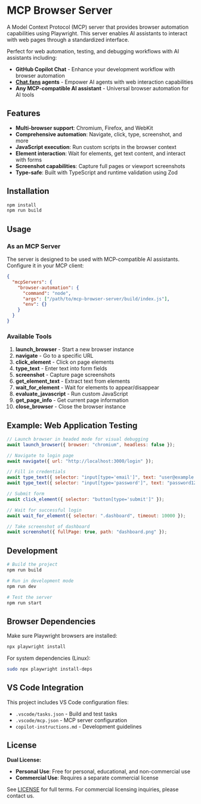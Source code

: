 # MCP Browser Server

A Model Context Protocol (MCP) server that provides browser automation capabilities using Playwright.
This server enables AI assistants to interact with web pages through a standardized interface.

Perfect for web automation, testing, and debugging workflows with AI assistants including:
- **GitHub Copilot Chat** - Enhance your development workflow with browser automation
- **[Chat.fans](https://chat.fans/) agents** - Empower AI agents with web interaction capabilities
- **Any MCP-compatible AI assistant** - Universal browser automation for AI tools

## Features

- **Multi-browser support**: Chromium, Firefox, and WebKit
- **Comprehensive automation**: Navigate, click, type, screenshot, and more
- **JavaScript execution**: Run custom scripts in the browser context
- **Element interaction**: Wait for elements, get text content, and interact with forms
- **Screenshot capabilities**: Capture full pages or viewport screenshots
- **Type-safe**: Built with TypeScript and runtime validation using Zod

## Installation

```bash
npm install
npm run build
```

## Usage

### As an MCP Server

The server is designed to be used with MCP-compatible AI assistants. Configure it in your MCP client:

```json
{
  "mcpServers": {
    "browser-automation": {
      "command": "node",
      "args": ["/path/to/mcp-browser-server/build/index.js"],
      "env": {}
    }
  }
}
```

### Available Tools

1. **launch_browser** - Start a new browser instance
2. **navigate** - Go to a specific URL
3. **click_element** - Click on page elements
4. **type_text** - Enter text into form fields
5. **screenshot** - Capture page screenshots
6. **get_element_text** - Extract text from elements
7. **wait_for_element** - Wait for elements to appear/disappear
8. **evaluate_javascript** - Run custom JavaScript
9. **get_page_info** - Get current page information
10. **close_browser** - Close the browser instance

## Example: Web Application Testing

```javascript
// Launch browser in headed mode for visual debugging
await launch_browser({ browser: "chromium", headless: false });

// Navigate to login page
await navigate({ url: "http://localhost:3000/login" });

// Fill in credentials
await type_text({ selector: "input[type='email']", text: "user@example.com" });
await type_text({ selector: "input[type='password']", text: "password123" });

// Submit form
await click_element({ selector: "button[type='submit']" });

// Wait for successful login
await wait_for_element({ selector: ".dashboard", timeout: 10000 });

// Take screenshot of dashboard
await screenshot({ fullPage: true, path: "dashboard.png" });
```

## Development

```bash
# Build the project
npm run build

# Run in development mode
npm run dev

# Test the server
npm run start
```

## Browser Dependencies

Make sure Playwright browsers are installed:

```bash
npx playwright install
```

For system dependencies (Linux):
```bash
sudo npx playwright install-deps
```

## VS Code Integration

This project includes VS Code configuration files:

- `.vscode/tasks.json` - Build and test tasks
- `.vscode/mcp.json` - MCP server configuration
- `copilot-instructions.md` - Development guidelines

## License

**Dual License:**
- **Personal Use**: Free for personal, educational, and non-commercial use
- **Commercial Use**: Requires a separate commercial license

See [LICENSE](LICENSE) for full terms. For commercial licensing inquiries, please contact us.
